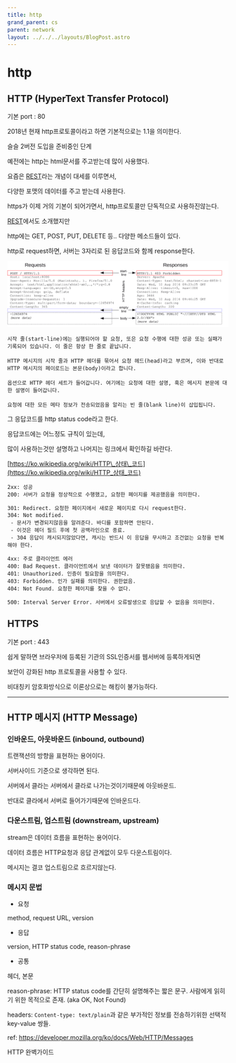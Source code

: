 ```yaml
---
title: http
grand_parent: cs
parent: network
layout: ../../../layouts/BlogPost.astro
---
```

# http

## HTTP \(HyperText Transfer Protocol\)

기본 port : 80

2018년 현재 http프로토콜이라고 하면 기본적으로는 1.1을 의미한다.

슬슬 2버전 도입을 준비중인 단계

예전에는 http는 html문서를 주고받는데 많이 사용했다.

요즘은 [REST](../../etc/rest.md)라는 개념이 대세를 이루면서,

다양한 포맷의 데이터를 주고 받는데 사용한다.

https가 이제 거의 기본이 되어가면서, http프로토콜만 단독적으로 사용하진않는다.

[REST](../../etc/rest.md)에서도 소개했지만

http에는 GET, POST, PUT, DELETE 등.. 다양한 메소드들이 있다.

http로 request하면, 서버는 3자리로 된 응답코드와 함께 response한다.

<img src="/images/http-msg.png" />

```
시작 줄(start-line)에는 실행되어야 할 요청, 또은 요청 수행에 대한 성공 또는 실패가 기록되어 있습니다. 이 줄은 항상 한 줄로 끝납니다.

HTTP 메시지의 시작 줄과 HTTP 헤더를 묶어서 요청 헤드(head)라고 부르며, 이와 반대로 HTTP 메시지의 페이로드는 본문(body)이라고 합니다.

옵션으로 HTTP 헤더 세트가 들어갑니다. 여기에는 요청에 대한 설명, 혹은 메시지 본문에 대한 설명이 들어갑니다.

요청에 대한 모든 메타 정보가 전송되었음을 알리는 빈 줄(blank line)이 삽입됩니다.
```

그 응답코드를 http status code라고 한다.

응답코드에는 어느정도 규칙이 있는데,

많이 사용하는것만 설명하고 나머지는 링크에서 확인하길 바란다.

[https://ko.wikipedia.org/wiki/HTTP\_상태\_코드](https://ko.wikipedia.org/wiki/HTTP_상태_코드)

```
2xx: 성공
200: 서버가 요청을 정상적으로 수행했고, 요청한 페이지를 제공했음을 의미한다.
```

```
301: Redirect. 요청한 페이지에서 새로운 페이지로 다시 request한다.
304: Not modified.
 - 문서가 변경되지않음을 알려준다. 바디를 포함하면 안된다.
 - 이것은 헤더 필드 후에 첫 공백라인으로 종료.
 - 304 응답이 캐시되지않았다면, 캐시는 반드시 이 응답을 무시하고 조건없는 요청을 반복해야 한다.
```

```
4xx: 주로 클라이언트 에러
400: Bad Request. 클라이언트에서 보낸 데이터가 잘못됐음을 의미한다.
401: Unauthorized. 인증이 필요함을 의미한다.
403: Forbidden. 인가 실패를 의미한다. 권한없음.
404: Not Found. 요청한 페이지를 찾을 수 없다.
```

```
500: Interval Server Error. 서버에서 오류발생으로 응답할 수 없음을 의미한다.
```

## HTTPS

기본 port : 443

쉽게 말하면 브라우저에 등록된 기관의 SSL인증서를 웹서버에 등록하게되면

보안이 강화된 http 프로토콜을 사용할 수 있다.

비대칭키 암호화방식으로 이론상으로는 해킹이 불가능하다.

---

## HTTP 메시지 (HTTP Message)

### 인바운드, 아웃바운드 (inbound, outbound)

트랜잭션의 방향을 표현하는 용어이다.

서버사이드 기준으로 생각하면 된다.

서버에서 클라는 서버에서 클라로 나가는것이기때문에 아웃바운드.

반대로 클라에서 서버로 들어가기때문에 인바운드다.

### 다운스트림, 업스트림 (downstream, upstream)

stream은 데이터 흐름을 표현하는 용어이다.

데이터 흐름은 HTTP요청과 응답 관계없이 모두 다운스트림이다.

메시지는 결코 업스트림으로 흐르지않는다.

### 메시지 문법

* 요청

method, request URL, version

* 응답

version, HTTP status code, reason-phrase

* 공통

헤더, 본문

reason-phrase: HTTP status code를 간단히 설명해주는 짧은 문구. 사람에게 읽히기 위한 목적으로 존재. (aka OK, Not Found)

headers: ```Content-type: text/plain```과 같은 부가적인 정보를 전송하기위한 선택적 key-value 쌍들.

ref: https://developer.mozilla.org/ko/docs/Web/HTTP/Messages

HTTP 완벽가이드
